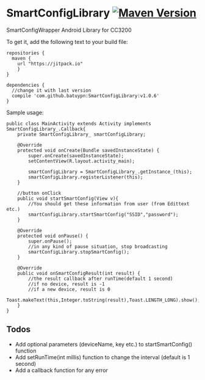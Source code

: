 # SmartConfigLibrary [![Maven Version](https://img.shields.io/github/release/batuypn/SmartConfigLibrary.svg?label=JitPack%20Maven)](https://jitpack.io/#batuypn/SmartConfigLibrary/v1.0.6)
SmartConfigWrapper Android Library for CC3200

To get it, add the following text to your build file:
```
repositories {
  maven {
    url "https://jitpack.io"
	}
}

dependencies {
  //change it with last version
  compile 'com.github.batuypn:SmartConfigLibrary:v1.0.6'
}
```

Sample usage:
```
public class MainActivity extends Activity implements SmartConfigLibrary_.Callback{
    private SmartConfigLibrary_ smartConfigLibrary;

    @Override
    protected void onCreate(Bundle savedInstanceState) {
        super.onCreate(savedInstanceState);
        setContentView(R.layout.activity_main);

        smartConfigLibrary = SmartConfigLibrary_.getInstance_(this);
        smartConfigLibrary.registerListener(this);
    }

    //button onClick
    public void startSmartConfig(View v){
        //You should get these information from user (from Edittext etc.)
        smartConfigLibrary.startSmartConfig("SSID","password");
    }

    @Override
    protected void onPause() {
        super.onPause();
        //in any kind of pause situation, stop broadcasting
        smartConfigLibrary.stopSmartConfig();
    }

    @Override
    public void onSmartConfigResult(int result) {
    	//the result callback after runTime(default 1 second)
    	//if no device, result is -1
    	//if a new device, result is 0
        Toast.makeText(this,Integer.toString(result),Toast.LENGTH_LONG).show();
    }
}
```
## Todos
- Add optional parameters (deviceName, key etc.) to startSmartConfig() function
- Add setRunTime(int millis) function to change the interval (default is 1 second)
- Add a callback function for any error

